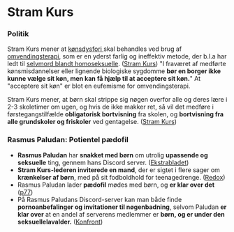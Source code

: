 # Stram Kurs

### Politik

Stram Kurs mener at [kønsdysfori ](https://lgbt.dk/ordbog/koensdysfori/)skal behandles ved brug af [omvendingsterapi](https://en.wikipedia.org/wiki/Conversion\_therapy), som er en yderst farlig og ineffektiv metode, der b.l.a har ledt til [selvmord blandt homoseksuelle](https://www.information.dk/udland/2015/04/omvendingsterapi-homoer-kan-ende-selvmord). ([Stram Kurs](https://stramkurs.dk/vores-politik/koen-og-sex/)) "I fraværet af medførte kønsmisdannelser eller lignende biologiske sygdomme **bør en borger ikke kunne vælge sit køn, men kan få hjælp til at acceptere sit køn.**" At "acceptere sit køn" er blot en eufemisme for omvendingsterapi.

Stram Kurs mener, at børn skal strippe sig nøgen overfor alle og deres lære i 2-3 skoletimer om ugen, og hvis de ikke makker ret, så vil det medføre i førstegangstilfælde **obligatorisk bortvisning** fra skolen, og **bortvisning fra alle grundskoler og friskoler** ved gentagelse. ([Stram Kurs](https://stramkurs.dk/vores-politik/skolepolitik/))

### Rasmus Paludan: Potientel pædofil

* **Rasmus Paludan** har **snakket med børn** om utrolig **upassende og seksuelle** ting, gennem hans Discord server. ([Ekstrabladet](https://ekstrabladet.dk/nyheder/politik/danskpolitik/paludan-i-grov-sexsnak-med-boern/8812577))
* **Stram Kurs-lederen inviterede en mand**, der er sigtet i flere sager om **krænkelser af børn**, med på sit fodboldhold for teenagedrenge. ([Redox](https://redox.dk/nyheder/rasmus-paludan-foerte-mistaenkt-boernekraenker-sammen-med-skoleboern/))
* Rasmus Paludan lader **pædofil** mødes med børn, og **er klar over det** ([p77](http://p77.dk/nyheder/980/rasmus-paludan-lader-paedofil-modes-med-born-under-sine-demonstrationer))
* På Rasmus Paludans Discord-server kan man både finde **pornoanbefalinger og invitationer til nøgenbadning**, selvom Paludan **er klar over** at en andel af serverens medlemmer er **børn, og er under den seksuellelavalder.** ([Konfront](https://konfront.dk/porno-og-noegenbadning-med-paludan/))
